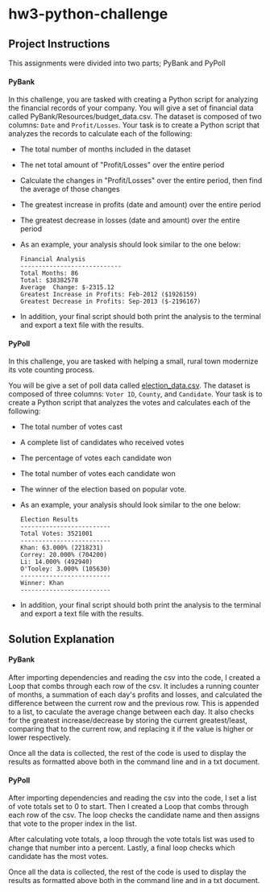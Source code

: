 # hw3-python-challenge

## Project Instructions

This assignments were divided into two parts; PyBank and PyPoll

#### PyBank
In this challenge, you are tasked with creating a Python script for analyzing the financial records of your company. You will give a set of financial data called PyBank/Resources/budget_data.csv. The dataset is composed of two columns: `Date` and `Profit/Losses`. Your task is to create a Python script that analyzes the records to calculate each of the following:

* The total number of months included in the dataset
* The net total amount of "Profit/Losses" over the entire period
* Calculate the changes in "Profit/Losses" over the entire period, then find the average of those changes
* The greatest increase in profits (date and amount) over the entire period
* The greatest decrease in losses (date and amount) over the entire period

* As an example, your analysis should look similar to the one below:

  ```text
  Financial Analysis
  ----------------------------
  Total Months: 86
  Total: $38382578
  Average  Change: $-2315.12
  Greatest Increase in Profits: Feb-2012 ($1926159)
  Greatest Decrease in Profits: Sep-2013 ($-2196167)
  ```

* In addition, your final script should both print the analysis to the terminal and export a text file with the results.

#### PyPoll

In this challenge, you are tasked with helping a small, rural town modernize its vote counting process.

You will be give a set of poll data called [election_data.csv](PyPoll/Resources/election_data.csv). The dataset is composed of three columns: `Voter ID`, `County`, and `Candidate`. Your task is to create a Python script that analyzes the votes and calculates each of the following:

* The total number of votes cast
* A complete list of candidates who received votes
* The percentage of votes each candidate won
* The total number of votes each candidate won
* The winner of the election based on popular vote.

* As an example, your analysis should look similar to the one below:

  ```text
  Election Results
  -------------------------
  Total Votes: 3521001
  -------------------------
  Khan: 63.000% (2218231)
  Correy: 20.000% (704200)
  Li: 14.000% (492940)
  O'Tooley: 3.000% (105630)
  -------------------------
  Winner: Khan
  -------------------------
  ```

* In addition, your final script should both print the analysis to the terminal and export a text file with the results.


## Solution Explanation

#### PyBank

After importing dependencies and reading the csv into the code, I created a Loop that combs through each row of the csv. It includes a running counter of months, a summation of each day's profits and losses, and calculated the difference between the current row and the previous row. This is appended to a list, to caculate the average change between each day. It also checks for the greatest increase/decrease by storing the current greatest/least, comparing that to the current row, and replacing it if the value is higher or lower respectively. 

Once all the data is collected, the rest of the code is used to display the results as formatted above both in the command line and in a txt document.

#### PyPoll

After importing dependencies and reading the csv into the code, I set a list of vote totals set to 0 to start. Then I created a Loop that combs through each row of the csv. The loop checks the candidate name and then assigns that vote to the proper index in the list. 

After calculating vote totals, a loop through the vote totals list was used to change that number into a percent. Lastly, a final loop checks which candidate has the most votes. 

Once all the data is collected, the rest of the code is used to display the results as formatted above both in the command line and in a txt document.
